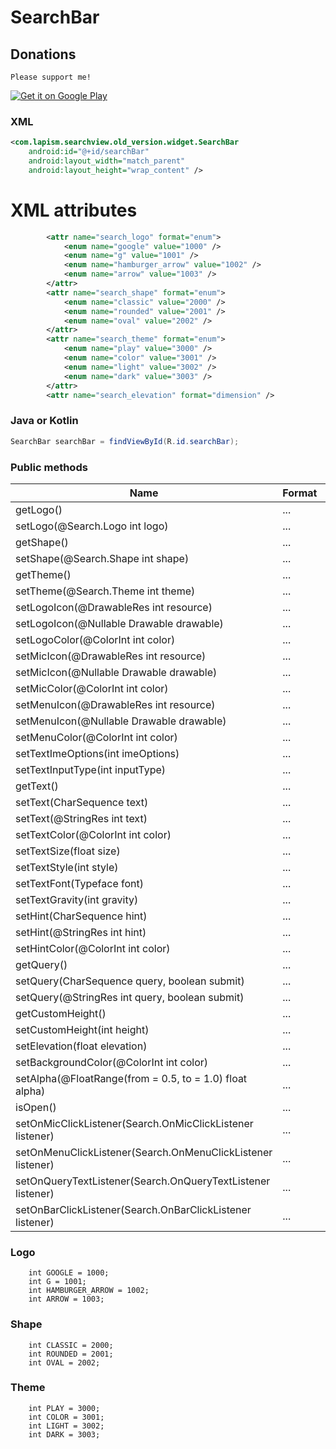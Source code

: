 # SearchBar

## Donations

`Please support me!`

<a href="https://www.paypal.me/lapism">
  <img alt="Get it on Google Play"
       src="https://github.com/lapism/SearchView/blob/master/images/donate.png" />
</a>

### XML
```xml
<com.lapism.searchview.old_version.widget.SearchBar
    android:id="@+id/searchBar"
    android:layout_width="match_parent"
    android:layout_height="wrap_content" />
```

# XML attributes
```xml
        <attr name="search_logo" format="enum">
            <enum name="google" value="1000" />
            <enum name="g" value="1001" />
            <enum name="hamburger_arrow" value="1002" />
            <enum name="arrow" value="1003" />
        </attr>
        <attr name="search_shape" format="enum">
            <enum name="classic" value="2000" />
            <enum name="rounded" value="2001" />
            <enum name="oval" value="2002" />
        </attr>
        <attr name="search_theme" format="enum">
            <enum name="play" value="3000" />
            <enum name="color" value="3001" />
            <enum name="light" value="3002" />
            <enum name="dark" value="3003" />
        </attr>
        <attr name="search_elevation" format="dimension" />
```

### Java or Kotlin
```java
SearchBar searchBar = findViewById(R.id.searchBar);
```

### Public methods
| Name | Format | Default | Description
| ------ | ------ |  ------ |------ |
| getLogo() | ... | ... | ...
| setLogo(@Search.Logo int logo) | ... | ... | ...
| getShape() | ... | ... | ...
| setShape(@Search.Shape int shape) | ... | ... | ...
| getTheme() | ... | ... | ...
| setTheme(@Search.Theme int theme) | ... | ... | ...
| setLogoIcon(@DrawableRes int resource) | ... | ... | ...
| setLogoIcon(@Nullable Drawable drawable) | ... | ... | ...
| setLogoColor(@ColorInt int color) | ... | ... | ...
| setMicIcon(@DrawableRes int resource) | ... | ... | ...
| setMicIcon(@Nullable Drawable drawable) | ... | ... | ...
| setMicColor(@ColorInt int color) | ... | ... | ...
| setMenuIcon(@DrawableRes int resource) | ... | ... | ...
| setMenuIcon(@Nullable Drawable drawable) | ... | ... | ...
| setMenuColor(@ColorInt int color) | ... | ... | ...
| setTextImeOptions(int imeOptions) | ... | ... | ...
| setTextInputType(int inputType) | ... | ... | ...
| getText() | ... | ... | ...
| setText(CharSequence text) | ... | ... | ...
| setText(@StringRes int text) | ... | ... | ...
| setTextColor(@ColorInt int color) | ... | ... | ...
| setTextSize(float size) | ... | ... | ...
| setTextStyle(int style) | ... | ... | ...
| setTextFont(Typeface font) | ... | ... | ...
| setTextGravity(int gravity) | ... | ... | ...
| setHint(CharSequence hint) | ... | ... | ...
| setHint(@StringRes int hint) | ... | ... | ...
| setHintColor(@ColorInt int color) | ... | ... | ...
| getQuery() | ... | ... | ...
| setQuery(CharSequence query, boolean submit) | ... | ... | ...
| setQuery(@StringRes int query, boolean submit) | ... | ... | ...
| getCustomHeight() | ... | ... | ...
| setCustomHeight(int height) | ... | ... | ...
| setElevation(float elevation) | ... | ... | ...
| setBackgroundColor(@ColorInt int color) | ... | ... | ...
| setAlpha(@FloatRange(from = 0.5, to = 1.0) float alpha) | ... | ... | ...
| isOpen() | ... | ... | ...
| setOnMicClickListener(Search.OnMicClickListener listener) | ... | ... | ...
| setOnMenuClickListener(Search.OnMenuClickListener listener) | ... | ... | ...
| setOnQueryTextListener(Search.OnQueryTextListener listener) | ... | ... | ...
| setOnBarClickListener(Search.OnBarClickListener listener) | ... | ... | ...

### Logo
        int GOOGLE = 1000;
        int G = 1001;
        int HAMBURGER_ARROW = 1002;
        int ARROW = 1003;
### Shape
        int CLASSIC = 2000;
        int ROUNDED = 2001;
        int OVAL = 2002;
### Theme
        int PLAY = 3000;
        int COLOR = 3001;
        int LIGHT = 3002;
        int DARK = 3003;




